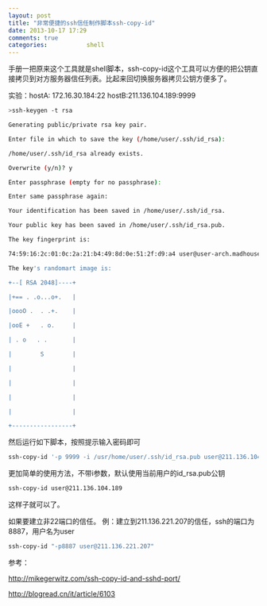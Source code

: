 ```yaml
---
layout: post
title: "非常便捷的ssh信任制作脚本ssh-copy-id"
date: 2013-10-17 17:29
comments: true
categories:           shell
---
```


手册一把原来这个工具就是shell脚本，ssh-copy-id这个工具可以方便的把公钥直接拷贝到对方服务器信任列表。比起来回切换服务器拷贝公钥方便多了。

<!-- more -->

实验：hostA: 172.16.30.184:22  hostB:211.136.104.189:9999
```bash
>ssh-keygen -t rsa

Generating public/private rsa key pair.

Enter file in which to save the key (/home/user/.ssh/id_rsa):

/home/user/.ssh/id_rsa already exists.

Overwrite (y/n)? y

Enter passphrase (empty for no passphrase):

Enter same passphrase again:

Your identification has been saved in /home/user/.ssh/id_rsa.

Your public key has been saved in /home/user/.ssh/id_rsa.pub.

The key fingerprint is:

74:59:16:2c:01:0c:2a:21:b4:49:8d:0e:51:2f:d9:a4 user@user-arch.madhouse.cn

The key's randomart image is:

+--[ RSA 2048]----+

|+== . .o...o+.   |

|oooO .  . .+.    |

|ooE +   . o.     |

| . o   . .       |

|        S        |

|                 |

|                 |

|                 |

|                 |

+-----------------+
```
然后运行如下脚本，按照提示输入密码即可
```bash
ssh-copy-id '-p 9999 -i /usr/home/user/.ssh/id_rsa.pub user@211.136.104.189'
```
更加简单的使用方法，不带i参数，默认使用当前用户的id_rsa.pub公钥
```bash
ssh-copy-id user@211.136.104.189
```
这样子就可以了。

如果要建立非22端口的信任。
例：建立到211.136.221.207的信任，ssh的端口为8887，用户名为user
```bash
ssh-copy-id "-p8887 user@211.136.221.207"
```

参考：

http://mikegerwitz.com/ssh-copy-id-and-sshd-port/

http://blogread.cn/it/article/6103

